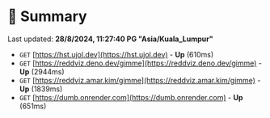 # 📖 Summary
Last updated: **28/8/2024, 11:27:40 PG "Asia/Kuala_Lumpur"**

- `GET` [https://hst.ujol.dev](https://hst.ujol.dev) - **Up** (610ms)
- `GET` [https://reddviz.deno.dev/gimme](https://reddviz.deno.dev/gimme) - **Up** (2944ms)
- `GET` [https://reddviz.amar.kim/gimme](https://reddviz.amar.kim/gimme) - **Up** (1839ms)
- `GET` [https://dumb.onrender.com](https://dumb.onrender.com) - **Up** (651ms)
